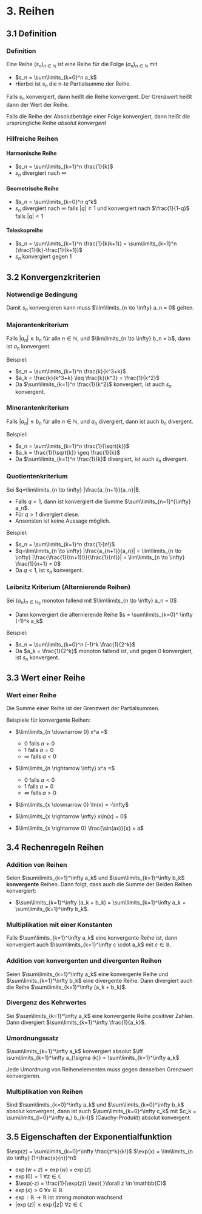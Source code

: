 # 3. Reihen

## 3.1 Definition

### Definition

Eine Reihe $(s_n)_{n \in \mathbb{N}}$ ist eine Reihe für die Folge $(a_n)_{n \in \mathbb{N}}$ mit

- $s_n = \sum\limits_{k=0}^n a_k$
- Hierbei ist $s_n$ die n-te Partialsumme der Reihe.

Falls $s_n$ konvergiert, dann heißt die Reihe konvergent. Der Grenzwert heißt dann der Wert der Reihe.

Falls die Reihe der Absolutbeträge einer Folge konvergiert, dann heißt die ursprüngliche Reihe _absolut konvergent_

### Hilfreiche Reihen

#### Harmonische Reihe

- $s_n = \sum\limits_{k=1}^n \frac{1}{k}$
- $s_n$ divergiert nach $\infty$

#### Geometrische Reihe

- $s_n = \sum\limits_{k=0}^n q^k$
- $s_n$ divergiert nach $\infty$ falls $|q| \geq 1$ und konvergiert nach $\frac{1}{1-q}$ falls $|q| < 1$

#### Teleskopreihe

- $s_n = \sum\limits_{k=1}^n \frac{1}{k(k+1)} = \sum\limits_{k=1}^n (\frac{1}{k}-\frac{1}{k+1})$
- $s_n$ konvergiert gegen 1

## 3.2 Konvergenzkriterien

### Notwendige Bedingung

Damit $s_n$ konvergieren kann muss $\lim\limits_{n \to \infty} a_n = 0$ gelten.

### Majorantenkriterium

Falls $|a_n| \leq b_n$ für alle $n \in \mathbb{N}$, und $\lim\limits_{n \to \infty} b_n = b$, dann ist $a_n$ konvergent.

Beispiel:

- $s_n = \sum\limits_{k=1}^n \frac{k}{k^3+k}$
- $a_k = \frac{k}{k^3+k} \leq \frac{k}{k^3} = \frac{1}{k^2}$
- Da $\sum\limits_{k=1}^n \frac{1}{k^2}$ konvergiert, ist auch $s_n$ konvergent.

### Minorantenkriterium

Falls $|a_n| \leq b_n$ für alle $n \in \mathbb{N}$, und $a_n$ divergiert, dann ist auch $b_n$ divergent.

Beispiel:

- $s_n = \sum\limits_{k=1}^n \frac{1}{\sqrt{k}}$
- $a_k = \frac{1}{\sqrt{k}} \geq \frac{1}{k}$
- Da $\sum\limits_{k=1}^n \frac{1}{k}$ divergiert, ist auch $s_n$ divergent.

### Quotientenkriterium

Sei $q=\lim\limits_{n \to \infty} |\frac{a_{n+1}}{a_n}|$.

- Falls $q < 1$, dann ist konvergiert die Summe $\sum\limits_{n=1}^{\infty} a_n$.
- Für $q > 1$ divergiert diese.
- Ansonsten ist keine Aussage möglich.

Beispiel:

- $s_n = \sum\limits_{k=1}^n \frac{1}{n!}$
- $q=\lim\limits_{n \to \infty} |\frac{a_{n+1}}{a_n}| = \lim\limits_{n \to \infty} |\frac{\frac{1}{(n+1)!}}{\frac{1}{n!}}| = \lim\limits_{n \to \infty} \frac{1}{n+1} = 0$
- Da $q < 1$, ist $s_n$ konvergent.

### Leibnitz Kriterium (Alternierende Reihen)

Sei $(a_n)_{n \in \mathbb{N_0}}$ monoton fallend mit $\lim\limits_{n \to \infty} a_n = 0$

- Dann konvergiert die alternierende Reihe $s = \sum\limits_{k=0}^ \infty (-1)^k a_k$

Beispiel:

- $s_n = \sum\limits_{k=0}^n (-1)^k \frac{1}{2^k}$
- Da $a_k = \frac{1}{2^k}$ monoton fallend ist, und gegen 0 konvergiert, ist $s_n$ konvergent.

## 3.3 Wert einer Reihe

### Wert einer Reihe

Die Summe einer Reihe ist der Grenzwert der Partialsummen.

Beispiele für konvergente Reihen:

- $\lim\limits_{n \downarrow 0} x^a =$

  - $0$ falls $a > 0$
  - $1$ falls $a = 0$
  - $\infty$ falls $a < 0$

- $\lim\limits_{n \rightarrow \infty} x^a =$

  - $0$ falls $a < 0$
  - $1$ falls $a = 0$
  - $\infty$ falls $a > 0$

- $\lim\limits_{x \downarrow 0} \ln(x) = -\infty$
- $\lim\limits_{x \rightarrow \infty} x\ln(x) = 0$

- $\lim\limits_{x \rightarrow 0} \frac{\sin(ax)}{x} = a$

## 3.4 Rechenregeln Reihen

### Addition von Reihen

Seien $\sum\limits_{k=1}^\infty a_k$ und $\sum\limits_{k=1}^\infty b_k$ **konvergente** Reihen. Dann folgt, dass auch die Summe der Beiden Reihen konvergiert:

- $\sum\limits_{k=1}^\infty (a_k + b_k) = \sum\limits_{k=1}^\infty a_k + \sum\limits_{k=1}^\infty b_k$.

### Multiplikation mit einer Konstanten

Falls $\sum\limits_{k=1}^\infty a_k$ eine konvergente Reihe ist, dann konvergiert auch $\sum\limits_{k=1}^\infty c \cdot a_k$ mit $c \in \mathbb{R}$.

### Addition von konvergenten und divergenten Reihen

Seien $\sum\limits_{k=1}^\infty a_k$ eine konvergente Reihe und $\sum\limits_{k=1}^\infty b_k$ eine divergente Reihe. Dann divergiert auch die Reihe $\sum\limits_{k=1}^\infty (a_k + b_k)$.

### Divergenz des Kehrwertes

Sei $\sum\limits_{k=1}^\infty a_k$ eine konvergente Reihe positiver Zahlen. Dann divergiert $\sum\limits_{k=1}^\infty \frac{1}{a_k}$.

### Umordnungssatz

$\sum\limits_{k=1}^\infty a_k$ konvergiert absolut $\iff \sum\limits_{k=1}^\infty a_{\sigma (k)} = \sum\limits_{k=1}^\infty a_k$

Jede Umordnung von Reihenelementen muss gegen denselben Grenzwert konvergieren.

### Multiplikation von Reihen

Sind $\sum\limits_{k=0}^\infty a_k$ und $\sum\limits_{k=0}^\infty b_k$ absolut konvergent, dann ist auch $\sum\limits_{k=0}^\infty c_k$ mit $c_k = \sum\limits_{l=0}^\infty a_l b_{k-l}$ (Cauchy-Produkt) absolut konvergent.

## 3.5 Eigenschaften der Exponentialfunktion

$\exp(z) = \sum\limits_{k=0}^\infty \frac{z^k}{k!}$
$\exp(x) = \lim\limits_{n \to \infty} (1+\frac{x}{n})^n$

- $\exp(w+z) = \exp(w) + \exp(z)$
- $\exp(0) = 1 \text{ }\forall z \in \mathbb{C}$
- $\exp(-z) = \frac{1}{\exp(z)} \text{ }\forall z \in \mathbb{C}$
- $\exp(x) > 0 \text{ }\forall x \in \mathbb{R}$
- $\exp : \mathbb{R} \rightarrow \mathbb{R}$ ist streng monoton wachsend
- $|\exp(z)| \leq \exp(|z|)  \text{ }\forall z \in \mathbb{C}$
